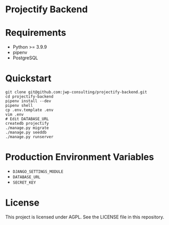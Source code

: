 # Projectify Backend

# Requirements

- Python >= 3.9.9
- pipenv
- PostgreSQL

# Quickstart

```
git clone git@github.com:jwp-consulting/projectify-backend.git
cd projectify-backend
pipenv install --dev
pipenv shell
cp .env.template .env
vim .env
# Edit DATABASE_URL
createdb projectify
./manage.py migrate
./manage.py seeddb
./manage.py runserver
```

# Production Environment Variables

- `DJANGO_SETTINGS_MODULE`
- `DATABASE_URL`
- `SECRET_KEY`

# License

This project is licensed under AGPL. See the LICENSE file in this repository.
